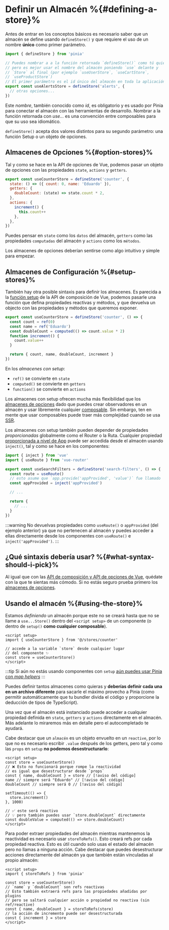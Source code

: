 # Definir un Almacén %{#defining-a-store}%

<VueSchoolLink
  href="https://vueschool.io/lessons/define-your-first-pinia-store"
  title="Learn how to define and use stores in Pinia"
/>

Antes de entrar en los conceptos básicos es necesario saber que un almacén se define usando `defineStore()` y que requiere el uso de un nombre **único** como primer parámetro.

```js
import { defineStore } from 'pinia'

// Puedes nombrar a a la función retornada `defineStore()` como tú quieras
// pero es mejor usar el nombre del almacén poniendo `use` delante y 
// `Store` al final (por ejemplo `useUserStore`, `useCartStore`, 
// `useProductStore`)
// El primer parámetro es el id único del almacén en toda la aplicación
export const useAlertsStore = defineStore('alerts', {
  // otras opciones...
})
```

Este _nombre_, también conocido como _id_, es obligatorio y es usado por Pinia para conectar el almacén con las herramientas de desarrollo. Nombrar a la función retornada con _use..._ es una convención entre composables para que su uso sea idiomático.

`defineStore()` acepta dos valores distintos para su segundo parámetro: una función Setup o un objeto de opciones.

## Almacenes de Opciones %{#option-stores}%

Tal y como se hace en la API de opciones de Vue, podemos pasar un objeto de opciones con las propiedades `state`, `actions` y `getters`.

```js {2-10}
export const useCounterStore = defineStore('counter', {
  state: () => ({ count: 0, name: 'Eduardo' }),
  getters: {
    doubleCount: (state) => state.count * 2,
  },
  actions: {
    increment() {
      this.count++
    },
  },
})
```

Puedes pensar en `state` como los `datos` del almacén, `getters` como las propiedades `computadas` del almacén y `actions` como los `métodos`.

Los almacenes de opciones deberían sentirse como algo intuitivo y simple para empezar.

## Almacenes de Configuración %{#setup-stores}%

También hay otra posible sintaxis para definir los almacenes. Es parecida a la [función setup](https://vuejs.org/api/composition-api-setup.html) de la API de composición de Vue, podemos pasarle una función que defina propiedades reactivas y métodos, y que devuelva un objecto con las propiedades y métodos que queremos exponer.

```js
export const useCounterStore = defineStore('counter', () => {
  const count = ref(0)
  const name = ref('Eduardo')
  const doubleCount = computed(() => count.value * 2)
  function increment() {
    count.value++
  }

  return { count, name, doubleCount, increment }
})
```

En los _almacenes con setup_:

- `ref()` se convierte en `state`
- `computed()` se convierte en `getters`
- `function()` se convierte en `actions`

Los almacenes con setup ofrecen mucha más flexibilidad que los [almacenes de opciones](#option-stores) dado que puedes crear observadores en un almacén y usar libremente cualquier [composable](https://vuejs.org/guide/reusability/composables.html#composables). Sin embargo, ten en mente que usar composables puede traer más complejidad cuando se usa [SSR](../cookbook/composables.md).

Los almacenes con setup también pueden depender de propiedades _proporcionadas_ globalmente como el Router o la Ruta. Cualquier propiedad [proporcionada a nivel de App](https://vuejs.org/api/application.html#app-provide) puede ser accedida desde el almacén usando `inject()`, tal y como se hace en los componentes:

```ts
import { inject } from 'vue'
import { useRoute } from 'vue-router'

export const useSearchFilters = defineStore('search-filters', () => {
  const route = useRoute()
  // esto asume que `app.provide('appProvided', 'value')` fue llamado
  const appProvided = inject('appProvided')

  // ...

  return {
    // ...
  }
})
```

:::warning
No devuelvas propiedades como `useRoute()` o `appProvided` (del ejemplo anterior) ya que no pertenecen al almacén y puedes acceder a ellas directamente desde los componentes con `useRoute()` e `inject('appProvided')`.
:::

## ¿Qué sintaxis debería usar? %{#what-syntax-should-i-pick}%

Al igual que con las [API de composición y API de opciones de Vue](https://vuejs.org/guide/introduction.html#which-to-choose), quédate con la que te sientas más cómodo. Si no estás seguro prueba primero los [almacenes de opciones](#option-stores).

## Usando el almacén %{#using-the-store}%

Estamos _definiendo_ un almacén porque este no se creará hasta que no se llame a `use...Store()` dentro del `<script setup>` de un componente (o dentro de `setup()` **como cualquier composable**).

```vue
<script setup>
import { useCounterStore } from '@/stores/counter'

// accede a la variable `store` desde cualquier lugar
// del componente ✨
const store = useCounterStore()
</script>
```

:::tip
Si aún no estás usando componentes con `setup` [aún puedes usar Pinia con _map helpers_](../cookbook/options-api.md)
:::

Puedes definir tantos almacenes como quieras y **deberías definir cada una en un archivo diferente** para sacarle el máximo provecho a Pinia (como permitir automáticamente que tu bundler divida el código y proporcione la deducción de tipos de TypeScript).

Una vez que el almacén está instanciado puede acceder a cualquier propiedad definida en `state`, `getters` y `actions` directamente en el almacén. Más adelante lo miraremos más en detalle pero el autocompletado te ayudará.

Cabe destacar que un `almacén` es un objeto envuelto en un `reactive`, por lo que no es necesario escribir `.value` después de los getters, pero tal y como las `props` en `setup` **no podemos desestructurarlo**:

```vue
<script setup>
const store = useCounterStore()
// ❌ Esto no funcionará porque rompe la reactividad
// es igual que desestructurar desde `props`
const { name, doubleCount } = store // [!aviso del código]
name // siempre será "Eduardo" // [!aviso del código]
doubleCount // siempre será 0 // [!aviso del código]

setTimeout(() => {
  store.increment()
}, 1000)

// ✅ este será reactivo
// 💡 pero también puedes usar `store.doubleCount` directamente
const doubleValue = computed(() => store.doubleCount)
</script>
```

Para poder extraer propiedades del almacén mientras mantenemos la reactividad es necesario usar `storeToRefs()`. Esto creará refs por cada propiedad reactiva. Esto es útil cuando solo usas el estado del almacén pero no llamas a ninguna acción. Cabe destacar que puedes desestructurar acciones directamente del almacén ya que también están vinculadas al propio almacén:

```vue
<script setup>
import { storeToRefs } from 'pinia'

const store = useCounterStore()
// `name` y `doubleCount` son refs reactivas
// Esto también extraerá refs para las propiedades añadidas por plugins
// pero se saltará cualquier acción o propiedad no reactiva (sin ref/reactive)
const { name, doubleCount } = storeToRefs(store)
// la acción de incremento puede ser desestructurada
const { increment } = store
</script>
```

